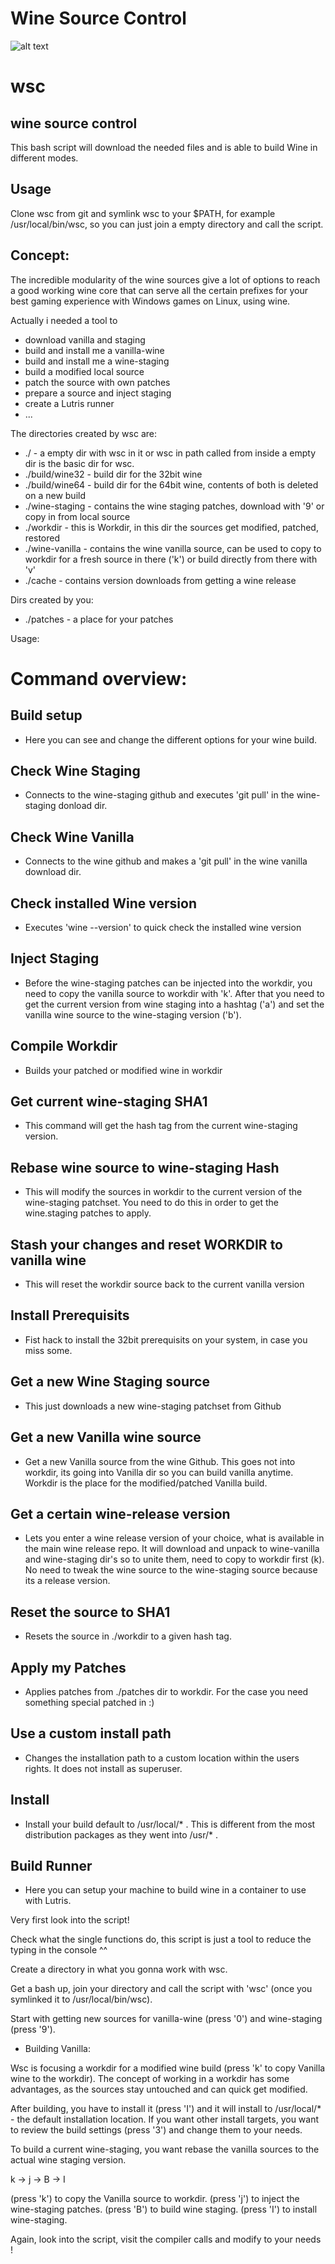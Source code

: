 # Wine Source Control

![alt text](https://i.imgur.com/kmWNyCp.png)

# wsc
wine source control
--
This bash script will download the needed files and is able to build Wine in different modes.

Usage
--
Clone wsc from git and symlink wsc to your $PATH, for example /usr/local/bin/wsc, so you can just join a empty directory 
and call the script.

Concept:
--
The incredible modularity of the wine sources give a lot of options to reach a good working wine core that can serve all the 
certain prefixes for your best gaming experience with Windows games on Linux, using wine.

Actually i needed a tool to
- download vanilla and staging
- build and install me a vanilla-wine
- build and install me a wine-staging
- build a modified local source
- patch the source with own patches
- prepare a source and inject staging
- create a Lutris runner
- ...

The directories created by wsc are:

- ./              - a empty dir with wsc in it or wsc in path called from inside a empty dir is the basic dir for wsc.
- ./build/wine32  - build dir for the 32bit wine
- ./build/wine64  - build dir for the 64bit wine, contents of both is deleted on a new build
- ./wine-staging  - contains the wine staging patches, download with '9' or copy in from local source
- ./workdir       - this is Workdir, in this dir the sources get modified, patched, restored
- ./wine-vanilla  - contains the wine vanilla source, can be used to copy to workdir for a fresh source in there ('k') or build directly from there with 'v'
- ./cache         - contains version downloads from getting a wine release

Dirs created by you:
- ./patches       - a place for your patches

Usage:

Command overview:
==========================================================================================================

Build setup
--
- Here you can see and change the different options for your wine build.

Check Wine Staging
--
- Connects to the wine-staging github and executes 'git pull' in the wine-staging donload dir.

Check Wine Vanilla
--
- Connects to the wine github and makes a 'git pull' in the wine vanilla download dir.

Check installed Wine version
--
- Executes 'wine --version' to quick check the installed wine version

Inject Staging
--
- Before the wine-staging patches can be injected into the workdir, you need to copy the vanilla source to workdir with 'k'.
After that you need to get the current version from wine staging into a hashtag ('a') and set the vanilla wine source to the wine-staging version ('b').

Compile Workdir
--
- Builds your patched or modified wine in workdir

Get current wine-staging SHA1
--
- This command will get the hash tag from the current wine-staging version.

Rebase wine source to wine-staging Hash
--
- This will modify the sources in workdir to the current version of the wine-staging patchset.
You need to do this in order to get the wine.staging patches to apply.

Stash your changes and reset WORKDIR to vanilla wine
--
- This will reset the workdir source back to the current vanilla version

Install Prerequisits
--
- Fist hack to install the 32bit prerequisits on your system, in case you miss some.

Get a new Wine Staging source
--
- This just downloads a new wine-staging patchset from Github

Get a new Vanilla wine source
--
- Get a new Vanilla source from the wine Github.
This goes not into workdir, its going into Vanilla dir so you can build vanilla anytime.
Workdir is the place for the modified/patched Vanilla build.

Get a certain wine-release version
--
- Lets you enter a wine release version of your choice, what is available in the main wine release repo. 
It will download and unpack to wine-vanilla and wine-staging dir's so to unite them, need to copy to workdir first (k).
No need to tweak the wine source to the wine-staging source because its a release version.

Reset the source to SHA1
--
- Resets the source in ./workdir to a given hash tag.

Apply my Patches
--
- Applies patches from ./patches dir to workdir.
For the case you need something special patched in :)

Use a custom install path
--
- Changes the installation path to a custom location within the users rights.
It does not install as superuser.

Install
--
- Install your build default to /usr/local/* .
This is different from the most distribution packages as they went into /usr/* .

Build Runner
--
- Here you can setup your machine to build wine in a container to use with Lutris.

Very first look into the script!

Check what the single functions do, this script is just a tool to reduce the typing in the console ^^

Create a directory in what you gonna work with wsc.

Get a bash up, join your directory and call the script with 'wsc' (once you symlinked it to /usr/local/bin/wsc).

Start with getting new sources for vanilla-wine (press '0') and wine-staging (press '9').


- Building Vanilla:

Wsc is focusing a workdir for a modified wine build (press 'k' to copy Vanilla wine to the workdir).
The concept of working in a workdir has some advantages, as the sources stay untouched and can quick get modified.

After building, you have to install it (press 'I') and it will install to /usr/local/* - the default installation location.
If you want other install targets, you want to review the build settings (press '3') and change them to your needs.

To build a current wine-staging, you want rebase the vanilla sources to the actual wine staging version.

k -> j -> B -> I

(press 'k') to copy the Vanilla source to workdir.
(press 'j') to inject the wine-staging patches.
(press 'B') to build wine staging.
(press 'I') to install wine-staging.

Again, look into the script, visit the compiler calls and modify to your needs !


